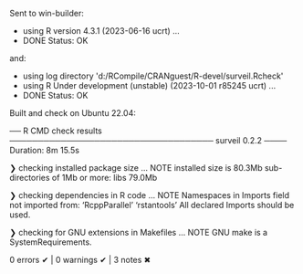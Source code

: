 Sent to win-builder:

* using R version 4.3.1 (2023-06-16 ucrt)
...
* DONE
Status: OK

and:

* using log directory 'd:/RCompile/CRANguest/R-devel/surveil.Rcheck'
* using R Under development (unstable) (2023-10-01 r85245 ucrt)
...
* DONE
Status: OK


Built and check on Ubuntu 22.04:

── R CMD check results ──────────────────────────────────── surveil 0.2.2 ────
Duration: 8m 15.5s

❯ checking installed package size ... NOTE
    installed size is 80.3Mb
    sub-directories of 1Mb or more:
      libs  79.0Mb

❯ checking dependencies in R code ... NOTE
  Namespaces in Imports field not imported from:
    ‘RcppParallel’ ‘rstantools’
    All declared Imports should be used.

❯ checking for GNU extensions in Makefiles ... NOTE
  GNU make is a SystemRequirements.

0 errors ✔ | 0 warnings ✔ | 3 notes ✖


